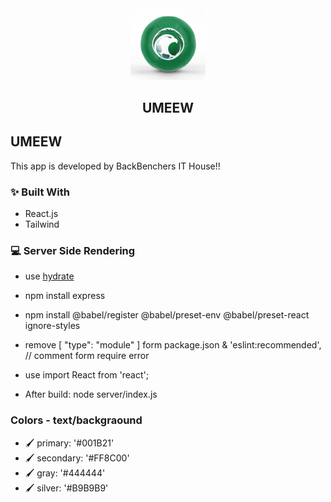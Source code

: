 <div id="top"></div>

<div align="center">
  <img src="./img/products/flag.png" width="120px">
  <h2>UMEEW</h2>
</div>

## UMEEW

This app is developed by BackBenchers IT House!!

### ✨ Built With
- React.js
- Tailwind

### 💻 Server Side Rendering
- use  <a href="https://react.dev/reference/react-dom/hydrate#hydrate">hydrate</a>
- npm install express
- npm install @babel/register @babel/preset-env @babel/preset-react ignore-styles

- remove [ "type": "module" ] form package.json & 'eslint:recommended', // comment form require error
- use import React from 'react';

- After build: node server/index.js

### Colors - text/backgraound
- 🖌  primary: '#001B21'
- 🖌  secondary: '#FF8C00'
- 🖌 gray: '#444444' 
- 🖌  silver: '#B9B9B9'
